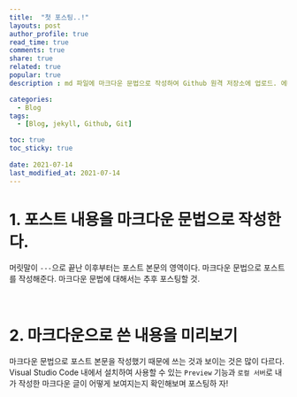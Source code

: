 ```yaml
---
title:  "첫 포스팅..!"
layouts: post
author_profile: true
read_time: true
comments: true
share: true
related: true
popular: true
description : md 파일에 마크다운 문법으로 작성하여 Github 원격 저장소에 업로드. 에디터는 Visual Studio code 사용! 로컬 서버에서 확인도 해보자.

categories:
  - Blog
tags:
  - [Blog, jekyll, Github, Git]

toc: true
toc_sticky: true
 
date: 2021-07-14
last_modified_at: 2021-07-14
---
```


# 1. 포스트 내용을 마크다운 문법으로 작성한다.
머릿말이 `---`으로 끝난 이후부터는 포스트 본문의 영역이다. 마크다운 문법으로 포스트를 작성해준다. 마크다운 문법에 대해서는 추후 포스팅할 것.

<br>

# 2. 마크다운으로 쓴 내용을 미리보기
마크다운 문법으로 포스트 본문을 작성했기 때문에 쓰는 것과 보이는 것은 많이 다르다. Visual Studio Code 내에서 설치하여 사용할 수 있는 `Preview` 기능과 `로컬 서버`로 내가 작성한 마크다운 글이 어떻게 보여지는지 확인해보며 포스팅하 자!
